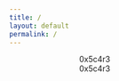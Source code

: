 ```yaml
---
title: /
layout: default
permalink: /
---
```

<style>
.center {
  display: block;
  margin-left: auto;
  margin-right: auto;
  width: 50%;
}
</style>
<script>
  if(/Android|webOS|iPhone|iPad|iPod|BlackBerry|IEMobile|Opera Mini/i.test(navigator.userAgent)){
  // MOBILE
document.write('<pre><div class="center">▒██   ██▒ ██████ ▄████▄  ▄▄▄      ██▀███ ▓█████ \n');
document.write('▒▒ █ █ ▒▒██    ▒▒██▀ ▀█ ▒████▄   ▓██ ▒ ██▓█   ▀ \n');
document.write('░░  █   ░ ▓██▄  ▒▓█    ▄▒██  ▀█▄ ▓██ ░▄█ ▒███   \n');
document.write(' ░ █ █ ▒  ▒   ██▒▓▓▄ ▄██░██▄▄▄▄██▒██▀▀█▄ ▒▓█  ▄ \n');
document.write('▒██▒ ▒██▒██████▒▒ ▓███▀ ░▓█   ▓██░██▓ ▒██░▒████▒\n');
document.write('▒▒ ░ ░▓ ▒ ▒▓▒ ▒ ░ ░▒ ▒  ░▒▒   ▓▒█░ ▒▓ ░▒▓░░ ▒░ ░\n');
document.write('░░   ░▒ ░ ░▒  ░ ░ ░  ▒    ▒   ▒▒ ░ ░▒ ░ ▒░░ ░  ░\n');
document.write(' ░    ░ ░  ░  ░ ░         ░   ▒    ░░   ░   ░   \n');
document.write(' ░    ░       ░ ░ ░           ░  ░  ░       ░  ░\n');
document.write(' ░                               \n</div></pre>');
}else{
  // DESKTOP
document.write('<pre><div class="center">  ██████  ▄████▄   ▄▄▄       ██▀███  ▓█████  ▄████▄   ██▀███   ▒█████   █     █\n');
document.write('▒██    ▒ ▒██▀ ▀█  ▒████▄    ▓██   ██▒▓█   ▀ ▒██▀ ▀█  ▓██ ▒ ██▒▒██▒  ██▒▓█░ █ ░█\n');
document.write('░ ▓██▄   ▒▓█    ▄ ▒██  ▀█▄  ▓██ ░▄█ ▒▒███   ▒▓█    ▄ ▓██ ░▄█ ▒▒██░  ██▒▒█░ █ ░█\n');
document.write('  ▒   ██▒▒▓▓▄ ▄██▒░██▄▄▄▄██ ▒██▀▀█▄  ▒▓█  ▄ ▒▓▓▄ ▄██▒▒██▀▀█▄  ▒██   ██░░█░ █ ░█\n');
document.write('▒██████▒▒▒ ▓███▀ ░ ▓█   ▓██▒░██▓ ▒██▒░▒████▒▒ ▓███▀ ░░██▓ ▒██▒░ ████▓▒░░░██▒██▓\n');
document.write('▒ ▒▓▒ ▒ ░░ ░▒ ▒  ░ ▒▒   ▓▒█░░ ▒▓ ░▒▓░░░ ▒░ ░░ ░▒ ▒  ░░ ▒▓ ░▒▓░░ ▒░▒░▒░ ░ ▓░▒ ▒ \n');
document.write('░ ░▒  ░ ░  ░  ▒     ▒   ▒▒ ░  ░▒ ░ ▒░ ░ ░  ░  ░  ▒     ░▒ ░ ▒░  ░ ▒ ▒░   ▒ ░ ░ \n');
document.write('░  ░  ░  ░          ░   ▒     ░░   ░    ░   ░          ░░   ░ ░ ░ ░ ▒    ░   ░ \n');
document.write('      ░  ░ ░            ░  ░   ░        ░  ░░ ░         ░         ░ ░      ░   \n');
document.write('         ░                                  ░                                  \n</div></pre>');
}
</script>
<div class="center" style=>0x5c4r3</div>
<div class="center" style=>0x5c4r3</div>
